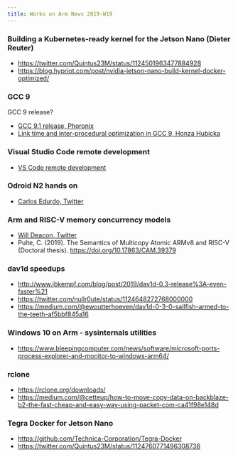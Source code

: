 ```yaml
---
title: Works on Arm News 2019-W19
---
```


### Building a Kubernetes-ready kernel for the Jetson Nano (Dieter Reuter)

* https://twitter.com/Quintus23M/status/1124501963477884928
* https://blog.hypriot.com/post/nvidia-jetson-nano-build-kernel-docker-optimized/

### GCC 9

GCC 9 release?  

* [GCC 9.1 release, Phoronix](https://www.phoronix.com/scan.php?page=news_item&px=GCC-9.1-Compiler-Released)
* [Link time and inter-procedural optimization in GCC 9, Honza Hubicka](http://hubicka.blogspot.com/2019/05/gcc-9-link-time-and-inter-procedural.html)

### Visual Studio Code remote development

* [VS Code remote development](https://code.visualstudio.com/blogs/2019/05/02/remote-development)

### Odroid N2 hands on

* [Carlos Edurdo, Twitter](https://twitter.com/carlosedp/status/1124419018440486914)

### Arm and RISC-V memory concurrency models

* [Will Deacon, Twitter](https://twitter.com/WillDeacon/status/1124396105792462848)
* Pulte, C. (2019). The Semantics of Multicopy Atomic ARMv8 and RISC-V (Doctoral thesis). https://doi.org/10.17863/CAM.39379

### dav1d speedups

* http://www.jbkempf.com/blog/post/2019/dav1d-0.3-release%3A-even-faster%21
* https://twitter.com/nullr0ute/status/1124648272768000000
* https://medium.com/@ewoutterhoeven/dav1d-0-3-0-sailfish-armed-to-the-teeth-af5bbf845a16  

### Windows 10 on Arm - sysinternals utilities

* https://www.bleepingcomputer.com/news/software/microsoft-ports-process-explorer-and-monitor-to-windows-arm64/

### rclone

* https://rclone.org/downloads/
* https://medium.com/@cetteup/how-to-move-copy-data-on-backblaze-b2-the-fast-cheap-and-easy-way-using-packet-com-ca41f98e148d

### Tegra Docker for Jetson Nano

* https://github.com/Technica-Corporation/Tegra-Docker
* https://twitter.com/Quintus23M/status/1124760771496308736
